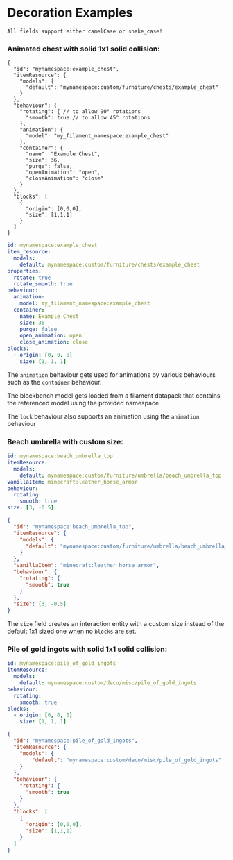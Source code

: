 # Decoration Examples

~~~admonish tip
All fields support either camelCase or snake_case!
~~~

### Animated chest with solid 1x1 solid collision:
<!-- langtabs-start -->
```json5
{
  "id": "mynamespace:example_chest",
  "itemResource": {
    "models": {
      "default": "mynamespace:custom/furniture/chests/example_chest"
    }
  },
  "behaviour": {
    "rotating": { // to allow 90° rotations
      "smooth": true // to allow 45° rotations
    },
    "animation": {
      "model": "my_filament_namespace:example_chest"
    },
    "container": {
      "name": "Example Chest",
      "size": 36,
      "purge": false,
      "openAnimation": "open",
      "closeAnimation": "close"
    }
  },
  "blocks": [
    {
      "origin": [0,0,0],
      "size": [1,1,1]
    }
  ]
}
```

```yml
id: mynamespace:example_chest
item_resource:
  models:
    default: mynamespace:custom/furniture/chests/example_chest
properties:
  rotate: true
  rotate_smooth: true
behaviour:
  animation:
    model: my_filament_namespace:example_chest
  container:
    name: Example Chest
    size: 36
    purge: false
    open_animation: open
    close_animation: close
blocks:
  - origin: [0, 0, 0]
    size: [1, 1, 1]
```
<!-- langtabs-end -->

The `animation` behaviour gets used for animations by various behaviours such as the `container` behaviour.

The blockbench model gets loaded from a filament datapack that contains the referenced model using the provided namespace

The `lock` behaviour also supports an animation using the `animation` behaviour

### Beach umbrella with custom size:
<!-- langtabs-start -->
```yml
id: mynamespace:beach_umbrella_top
itemResource:
  models:
    default: mynamespace:custom/furniture/umbrella/beach_umbrella_top
vanillaItem: minecraft:leather_horse_armor
behaviour:
  rotating:
    smooth: true
size: [3, -0.5]
```

```json
{
  "id": "mynamespace:beach_umbrella_top",
  "itemResource": {
    "models": {
      "default": "mynamespace:custom/furniture/umbrella/beach_umbrella_top"
    }
  },
  "vanillaItem": "minecraft:leather_horse_armor",
  "behaviour": {
    "rotating": {
      "smooth": true
    }
  },
  "size": [3, -0.5]
}
```
<!-- langtabs-end -->


The `size` field creates an interaction entity with a custom size instead of the default 1x1 sized one when no `blocks` are set. 


### Pile of gold ingots with solid 1x1 solid collision:
<!-- langtabs-start -->
```yml
id: mynamespace:pile_of_gold_ingots
itemResource:
  models:
    default: mynamespace:custom/deco/misc/pile_of_gold_ingots
behaviour:
  rotating:
    smooth: true
blocks:
  - origin: [0, 0, 0]
    size: [1, 1, 1]
```

```json
{
  "id": "mynamespace:pile_of_gold_ingots",
  "itemResource": {
    "models": {
        "default": "mynamespace:custom/deco/misc/pile_of_gold_ingots"
    }
  },
  "behaviour": {
    "rotating": {
      "smooth": true
    }
  },
  "blocks": [
    {
      "origin": [0,0,0],
      "size": [1,1,1]
    }
  ]
}
```
<!-- langtabs-end -->

